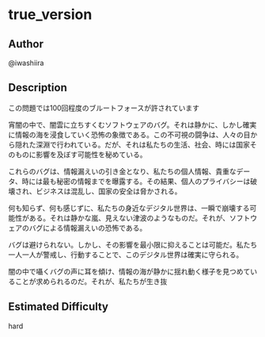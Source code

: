 # true_version

## Author
@iwashiira

## Description

この問題では100回程度のブルートフォースが許されています

宵闇の中で、闇雲に立ちすくむソフトウェアのバグ。それは静かに、しかし確実に情報の海を浸食していく恐怖の象徴である。この不可視の闘争は、人々の目から隠れた深淵で行われている。だが、それは私たちの生活、社会、時には国家そのものに影響を及ぼす可能性を秘めている。

これらのバグは、情報漏えいの引き金となり、私たちの個人情報、貴重なデータ、時には最も秘密の情報までを曝露する。その結果、個人のプライバシーは破壊され、ビジネスは混乱し、国家の安全は脅かされる。

何も知らず、何も感じずに、私たちの身近なデジタル世界は、一瞬で崩壊する可能性がある。それは静かな嵐、見えない津波のようなものだ。それが、ソフトウェアのバグによる情報漏えいの恐怖である。

バグは避けられない。しかし、その影響を最小限に抑えることは可能だ。私たち一人一人が警戒し、行動することで、このデジタル世界は確実に守られる。

闇の中で囁くバグの声に耳を傾け、情報の海が静かに揺れ動く様子を見つめていることが求められるのだ。それが、私たちが生き抜

## Estimated Difficulty

hard
